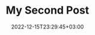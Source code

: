 ---
title: "My Second Post"
description: 
date: 2022-12-15T23:29:45+03:00
image: 
math: 
license: 
hidden: false
comments: true
draft: false
---